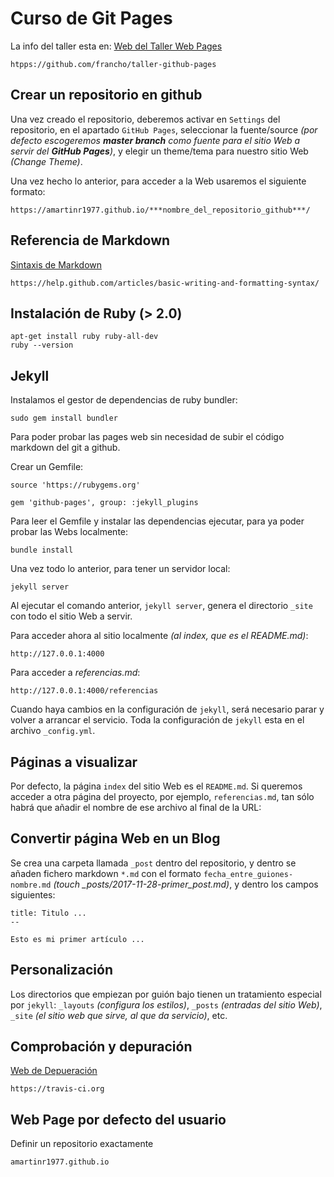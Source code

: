 # Curso de Git Pages

La info del taller esta en: [Web del Taller Web Pages](htpps://github.com/francho/taller-github-pages)

```
htpps://github.com/francho/taller-github-pages
```

## Crear un repositorio en github

Una vez creado el repositorio, deberemos activar en `Settings` del repositorio, en el apartado `GitHub Pages`, seleccionar la fuente/source *(por defecto escogeremos **master branch** como fuente para el sitio Web a servir del **GitHub Pages**)*, y elegir un theme/tema para nuestro sitio Web *(Change Theme)*.

Una vez hecho lo anterior, para acceder a la Web usaremos el siguiente formato:

```
https://amartinr1977.github.io/***nombre_del_repositorio_github***/
```

## Referencia de Markdown

[Sintaxis de Markdown](https://help.github.com/articles/basic-writing-and-formatting-syntax/)

```
https://help.github.com/articles/basic-writing-and-formatting-syntax/
```

## Instalación de Ruby (> 2.0)

```
apt-get install ruby ruby-all-dev
ruby --version
```

## Jekyll

Instalamos el gestor de dependencias de ruby bundler:

```
sudo gem install bundler
```

Para poder probar las pages web sin necesidad de subir el código markdown del git a github.


Crear un Gemfile:
```
source 'https://rubygems.org'

gem 'github-pages', group: :jekyll_plugins
```

Para leer el Gemfile y instalar las dependencias ejecutar, para ya poder probar las Webs localmente:

```
bundle install 
```

Una vez todo lo anterior, para tener un servidor local:

```
jekyll server
```

Al ejecutar el comando anterior, `jekyll server`, genera el directorio `_site` con todo el sitio Web a servir.

Para acceder ahora al sitio localmente *(al index, que es el README.md)*:

```
http://127.0.0.1:4000
```

Para acceder a *referencias.md*:

```
http://127.0.0.1:4000/referencias
```

Cuando haya cambios en la configuración de `jekyll`, será necesario parar y volver a arrancar el servicio.  Toda la configuración de `jekyll` esta en el archivo `_config.yml`.

## Páginas a visualizar

Por defecto, la página `index` del sitio Web es el `README.md`.  Si queremos acceder a otra página del proyecto, por ejemplo, `referencias.md`, tan sólo habrá que añadir el nombre de ese archivo al final de la URL:

## Convertir página Web en un Blog

Se crea una carpeta llamada `_post` dentro del repositorio, y dentro se añaden fichero markdown `*.md` con el formato `fecha_entre_guiones-nombre.md` *(touch _posts/2017-11-28-primer_post.md)*, y dentro los campos siguientes:


```
title: Titulo ...
--

Esto es mi primer artículo ...
```

## Personalización

Los directorios que empiezan por guión bajo tienen un tratamiento especial por `jekyll`: `_layouts` *(configura los estilos)*, `_posts` *(entradas del sitio Web)*, `_site` *(el sitio web que sirve, al que da servicio)*, etc.

## Comprobación y depuración

[Web de Depueración](https://travis-ci.org)
```
https://travis-ci.org
```

## Web Page por defecto del usuario

Definir un repositorio exactamente

```
amartinr1977.github.io
```